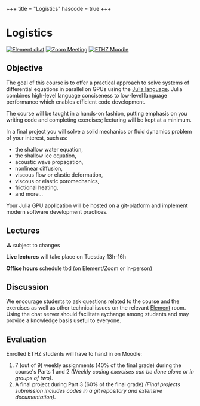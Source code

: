 +++
title = "Logistics"
hascode = true
+++

# Logistics

[![Element chat](/assets/element_chat.svg#badge)](https://chat.ethz.ch)
[![Zoom Meeting](/assets/zoom_logo.svg#badge)](https://ethz.zoom.us)
[![ETHZ Moodle](/assets/moodle.png#badge)](https://moodle-app2.let.ethz.ch)

## Objective
The goal of this course is to offer a practical approach to solve systems of differential equations in parallel on GPUs using the [Julia language](http://www.julialang.org/). Julia combines high-level language conciseness to low-level language performance which enables efficient code development. 

The course will be taught in a hands-on fashion, putting emphasis on you writing code and completing exercises; lecturing will be kept at a minimum.

In a final project you will solve a solid mechanics or fluid dynamics problem of your interest, such as:
- the shallow water equation,
- the shallow ice equation,
- acoustic wave propagation,
- nonlinear diffusion,
- viscous flow or elastic deformation,
- viscous or elastic poromechanics,
- frictional heating,
- and more...

Your Julia GPU application will be hosted on a git-platform and implement modern software development practices.

## Lectures

⚠️ subject to changes

**Live lectures** will take place on Tuesday 13h-16h

**Office hours** schedule tbd (on Element/Zoom or in-person)

## Discussion
We encourage students to ask questions related to the course and the exercises as well as other technical issues on the relevant [Element](https://chat.ethz.ch) room. Using the chat server should facilitate eychange among students and may provide a knowledge basis useful to everyone.

## Evaluation
Enrolled ETHZ students will have to hand in on Moodle:
1. 7 (out of 9) weekly assignments (40% of the final grade) during the course's Parts 1 and 2 _(Weekly coding exercises can be done alone or in groups of two)_.
2. A final project during Part 3 (60% of the final grade) _(Final projects submission includes codes in a git repository and extensive documentation)_.
